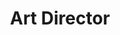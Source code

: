 ---
layout: default
image: ben.jpg
name: Ben De Rienzo
title: Art Director
order: 4

social: 
  - account: twitter
    username: derienzo777
  - account: facebook
    username: derienzo777
  - account: instagram
    username: derienzo777
  - account: dribbble
    username: derienzo777
    
---